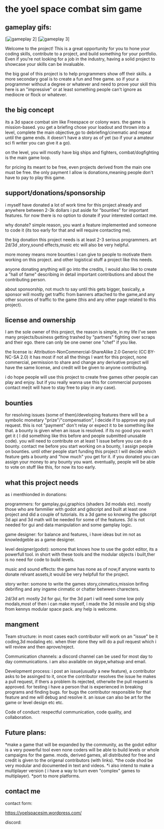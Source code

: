 # the yoel space combat sim game

## gameplay gifs:
[![gameplay 2](https://github.com/yoel123/godot-yoel-space-sim-game/blob/main/gifs/2.gif)]
[![gameplay 3](https://github.com/yoel123/godot-yoel-space-sim-game/blob/main/gifs/3.gif)]

Welcome to the project! This is a great opportunity for you to hone your coding skills, contribute to a project, and build something for your portfolio. Even if you're not looking for a job in the industry, having a solid project to showcase your skills can be invaluable.

the big goal of this project is to help programmers show off their skills. a more secondary goal is to create a fun and free game.
so if your a programmer without a degree or whatever and need to prove your skill this here is an "impressive" or at least something people can't ignore as mediocre or flock or whatever.


## the big concept
its a 3d space combat sim like Freespace or colony wars. the game is mission-based. you get a briefing chose your loadout and thrown into a level, complete the main objective,go to debriefing/cinematic and repeat until the game ends. it doesn't have a story as of yet (so if your a amateur sci fi writer you can give it a go).

on the level, you will mostly have big ships and fighters, combat/dogfighting is the main game loop.

for pricing its meant to be free, even projects derived from the main one must be free. the only payment I allow is donations,meaning people don't have to pay to play this game. 

## support/donations/sponsorship

i myself have donated a lot of work time for this project already and anywhere between 2-3k dollars i put aside for "bounties" for important features.
for now there is no option to donate if your interested contact me.

why donate? simple reason, you want a feature implemented and someone to code it (its too early for that and will require contacting me).

the big donation this project needs is at least 2-3 serious programmers. art 2d/3d ,story,sound effects,music etc will also be very helpful.

more money means more bounties I can give to people to motivate them working on this project. and other logistical stuff a project like this needs.

anyone donating anything will go into the credits, I would also like to create a "hall of fame" describing in detail important contributions and about the contributing person.

about sponsorship, not much to say until this gets bigger, basically, a sponsor will mostly get traffic from banners attached to the game,and any other sources of traffic to the game (this and any other page related to this project).

## license and ownership

I am the sole owner of this project, the reason is simple, in my life I've seen many projects/business getting trashed by "partners" fighting over scraps and their ego. there can only be one owner one "chef" if you like.

the license is: Attribution-NonCommercial-ShareAlike 2.0 Generic (CC BY-NC-SA 2.0)
it has most if not all the things I want for this project, none commercial, permission to share and change any derivative project will have the same license, and credit will be given to anyone contributing.

i do hope people will use this project to create free games other people can play and enjoy. but if you really wanna use this for commercial purposes contact me(it will have to stay free to play in any case).

## bounties 

for resolving issues (some of them)/developing features there will be a symbolic monetary "prize"/"compensation", I decide if to approve any pull request.
this is not "payment" don't relay or expect it to be something like that.
a bounty is given when an issue is resolved. if its no good you won't get it ( I did something like this before and people submitted unusable code).
you will need to contribute on at least 1 issue before you can do a bounty.
contact me before you start working on a bounty, I assign people on bounties.
until other people start funding this project I will decide which feature gets a bounty and "how much" you get for it.
if you donated you can assign your money to any bounty you want.
eventually, people will be able to vote on stuff like this, for now its too early.

## what this project needs

as i menthionded in donations:

programmers: for gamplay,gui,graphics (shaders 3d modals etc).
mostly those who are fammilier with godot and gdscript and built at least
one project and did a couple of tutorials. its a 3d game so knowing the gdscript 3d api and 3d math
will be needed for some of the features.
3d is not needed for gui and data manipulation and some gamplay logic.

game designer: for balance and features, i have ideas but im not as knowledgeble
as a game designer.

level designer(godot): somone that knows how to use the godot editor, its a powerfull tool.
in short with these tools and the modular objects i built,ther is no need for code to 
build levels.

music and sound effects: the game has none as of now,if anyone wants to donate relvant assets,it would be 
very helpfull for the project.

story writer: somone to write the games story,cinmatics,mission brifing debrifing and any
ingame cinmatic or chatter betwwen charecters.

2d/3d art: mostly 2d for gui, for the 3d part i will need some low poly modals,most of then
i can make myself, i made the 3d missile and big ship from kennys modular space pack.
any help is welcome.

## mangment

Team structure: in most cases each contributor will work on an "issue" be it coding,3d modaling etc.
when thier done they will do a pull request which i will review and then aprove/reject.

Communication channels: a discord channel can be used for most day to day communications.
i am also available on skype,whatsup and email.

Development process: i post an issue(usually a new feature), a contributor asks to be assinged to it,
once the contributor resolves the issue he makes a pull request, if thers a problem its rejected,
otherwite the pull request is approved. for testing i have a person that is experienced in breaking
programs and finding bugs. for bugs the contributor responsible for that feature and me will debug and resolve it.
an issue can also be art for the game or level design etc etc.

Code of conduct: respectful communication, code quality, and collaboration.

## Future plans: 

*make a game that will be expanded by the community, as the godot editor
is a very powerful tool even none coders will be able to build levels or whole campaigns for the game.
mods, derived games, all distributed for free and credit is given to the origenal contributors (with links).
*the code shod be very modular and documented in text and videos.
*i also intend to make a multiplayer version ( i have a way to turn even "complex" games to multiplayer).
*port to more platforms.

## contact me

contact form:

https://yoelspacesim.wordpress.com/

discord:
